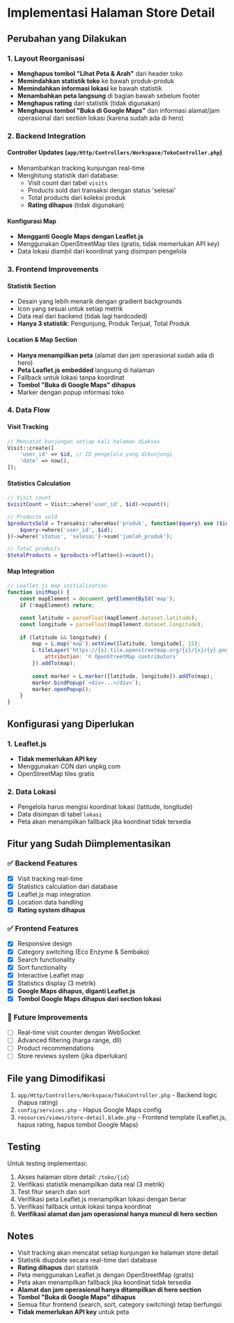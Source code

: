 # Implementasi Halaman Store Detail

## Perubahan yang Dilakukan

### 1. Layout Reorganisasi
- **Menghapus tombol "Lihat Peta & Arah"** dari header toko
- **Memindahkan statistik toko** ke bawah produk-produk
- **Memindahkan informasi lokasi** ke bawah statistik
- **Menambahkan peta langsung** di bagian bawah sebelum footer
- **Menghapus rating** dari statistik (tidak digunakan)
- **Menghapus tombol "Buka di Google Maps"** dan informasi alamat/jam operasional dari section lokasi (karena sudah ada di hero)

### 2. Backend Integration

#### Controller Updates (`app/Http/Controllers/Workspace/TokoController.php`)
- Menambahkan tracking kunjungan real-time
- Menghitung statistik dari database:
  - Visit count dari tabel `visits`
  - Products sold dari transaksi dengan status 'selesai'
  - Total products dari koleksi produk
  - **Rating dihapus** (tidak digunakan)

#### Konfigurasi Map
- **Mengganti Google Maps dengan Leaflet.js**
- Menggunakan OpenStreetMap tiles (gratis, tidak memerlukan API key)
- Data lokasi diambil dari koordinat yang disimpan pengelola

### 3. Frontend Improvements

#### Statistik Section
- Desain yang lebih menarik dengan gradient backgrounds
- Icon yang sesuai untuk setiap metrik
- Data real dari backend (tidak lagi hardcoded)
- **Hanya 3 statistik**: Pengunjung, Produk Terjual, Total Produk

#### Location & Map Section
- **Hanya menampilkan peta** (alamat dan jam operasional sudah ada di hero)
- **Peta Leaflet.js embedded** langsung di halaman
- Fallback untuk lokasi tanpa koordinat
- **Tombol "Buka di Google Maps" dihapus**
- Marker dengan popup informasi toko

### 4. Data Flow

#### Visit Tracking
```php
// Mencatat kunjungan setiap kali halaman diakses
Visit::create([
    'user_id' => $id, // ID pengelola yang dikunjungi
    'date' => now(),
]);
```

#### Statistics Calculation
```php
// Visit count
$visitCount = Visit::where('user_id', $id)->count();

// Products sold
$productsSold = Transaksi::whereHas('produk', function($query) use ($id) {
    $query->where('user_id', $id);
})->where('status', 'selesai')->sum('jumlah_produk');

// Total products
$totalProducts = $products->flatten()->count();
```

#### Map Integration
```javascript
// Leaflet.js map initialization
function initMap() {
    const mapElement = document.getElementById('map');
    if (!mapElement) return;

    const latitude = parseFloat(mapElement.dataset.latitude);
    const longitude = parseFloat(mapElement.dataset.longitude);
    
    if (latitude && longitude) {
        map = L.map('map').setView([latitude, longitude], 15);
        L.tileLayer('https://{s}.tile.openstreetmap.org/{z}/{x}/{y}.png', {
            attribution: '© OpenStreetMap contributors'
        }).addTo(map);
        
        const marker = L.marker([latitude, longitude]).addTo(map);
        marker.bindPopup(`<div>...</div>`);
        marker.openPopup();
    }
}
```

## Konfigurasi yang Diperlukan

### 1. Leaflet.js
- **Tidak memerlukan API key**
- Menggunakan CDN dari unpkg.com
- OpenStreetMap tiles gratis

### 2. Data Lokasi
- Pengelola harus mengisi koordinat lokasi (latitude, longitude)
- Data disimpan di tabel `lokasi`
- Peta akan menampilkan fallback jika koordinat tidak tersedia

## Fitur yang Sudah Diimplementasikan

### ✅ Backend Features
- [x] Visit tracking real-time
- [x] Statistics calculation dari database
- [x] Leaflet.js map integration
- [x] Location data handling
- [x] **Rating system dihapus**

### ✅ Frontend Features
- [x] Responsive design
- [x] Category switching (Eco Enzyme & Sembako)
- [x] Search functionality
- [x] Sort functionality
- [x] Interactive Leaflet map
- [x] Statistics display (3 metrik)
- [x] **Google Maps dihapus, diganti Leaflet.js**
- [x] **Tombol Google Maps dihapus dari section lokasi**

### 🔄 Future Improvements
- [ ] Real-time visit counter dengan WebSocket
- [ ] Advanced filtering (harga range, dll)
- [ ] Product recommendations
- [ ] Store reviews system (jika diperlukan)

## File yang Dimodifikasi

1. `app/Http/Controllers/Workspace/TokoController.php` - Backend logic (hapus rating)
2. `config/services.php` - Hapus Google Maps config
3. `resources/views/store-detail.blade.php` - Frontend template (Leaflet.js, hapus rating, hapus tombol Google Maps)

## Testing

Untuk testing implementasi:
1. Akses halaman store detail: `/toko/{id}`
2. Verifikasi statistik menampilkan data real (3 metrik)
3. Test fitur search dan sort
4. Verifikasi peta Leaflet.js menampilkan lokasi dengan benar
5. Verifikasi fallback untuk lokasi tanpa koordinat
6. **Verifikasi alamat dan jam operasional hanya muncul di hero section**

## Notes

- Visit tracking akan mencatat setiap kunjungan ke halaman store detail
- Statistik diupdate secara real-time dari database
- **Rating dihapus** dari statistik
- Peta menggunakan Leaflet.js dengan OpenStreetMap (gratis)
- Peta akan menampilkan fallback jika koordinat tidak tersedia
- **Alamat dan jam operasional hanya ditampilkan di hero section**
- **Tombol "Buka di Google Maps" dihapus**
- Semua fitur frontend (search, sort, category switching) tetap berfungsi
- **Tidak memerlukan API key** untuk peta 
